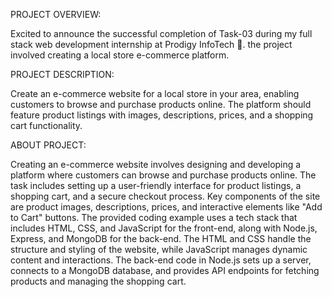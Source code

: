 PROJECT OVERVIEW:

Excited to announce the successful completion of Task-03 during my full stack web development internship at Prodigy InfoTech 🚀. the project involved creating a local store e-commerce platform.

PROJECT DESCRIPTION:

Create an e-commerce website for a local store in your area, enabling customers to browse and purchase products online. The platform should feature product listings with images, descriptions, prices, and a shopping cart functionality.

ABOUT PROJECT:

Creating an e-commerce website involves designing and developing a platform where customers can browse and purchase products online. The task includes setting up a user-friendly interface for product listings, a shopping cart, and a secure checkout process. Key components of the site are product images, descriptions, prices, and interactive elements like "Add to Cart" buttons.
The provided coding example uses a tech stack that includes HTML, CSS, and JavaScript for the front-end, along with Node.js, Express, and MongoDB for the back-end. The HTML and CSS handle the structure and styling of the website, while JavaScript manages dynamic content and interactions. The back-end code in Node.js sets up a server, connects to a MongoDB database, and provides API endpoints for fetching products and managing the shopping cart.
